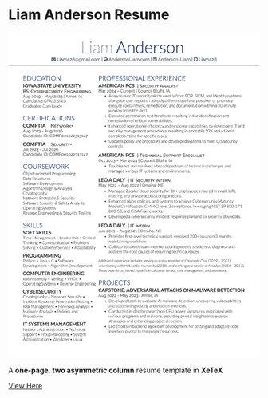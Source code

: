 Liam Anderson Resume
=========================

![Resume Preview Screenshot](https://raw.githubusercontent.com/liama28/Resume/master/Resume_Preview.png)

A **one-page**, **two asymmetric column** resume template in **XeTeX**

[View Here](https://raw.githubusercontent.com/liama28/Resume/master/Liam_Anderson_Resume.pdf)
